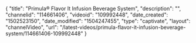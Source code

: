 {
    "title": "Primula&reg; Flavor It Infusion Beverage System",
    "description": "",
    "channelid": "114661406",
    "videoid": "109992448",
    "date_created": "1502523150",
    "date_modified": "1504247455",
    "type": "captivate",
    "layout": "channelVideo",
    "url": "\/latest-videos\/primula-flavor-it-infusion-beverage-system\/114661406-109992448"
}